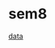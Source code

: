 # sem8

[data](https://drive.google.com/drive/folders/1-8UvZ3QUdG8CFHFULXc1m0xLed5v2QFO?usp=share_link)
